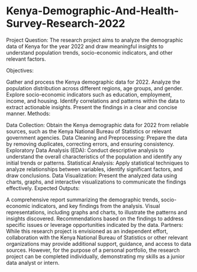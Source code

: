 # Kenya-Demographic-And-Health-Survey-Research-2022
Project Question: The research project aims to analyze the demographic data of Kenya for the year 2022 and draw meaningful insights to understand population trends, socio-economic indicators, and other relevant factors.

Objectives:

Gather and process the Kenya demographic data for 2022.
Analyze the population distribution across different regions, age groups, and gender.
Explore socio-economic indicators such as education, employment, income, and housing.
Identify correlations and patterns within the data to extract actionable insights.
Present the findings in a clear and concise manner.
Methods:

Data Collection: Obtain the Kenya demographic data for 2022 from reliable sources, such as the Kenya National Bureau of Statistics or relevant government agencies.
Data Cleaning and Preprocessing: Prepare the data by removing duplicates, correcting errors, and ensuring consistency.
Exploratory Data Analysis (EDA): Conduct descriptive analysis to understand the overall characteristics of the population and identify any initial trends or patterns.
Statistical Analysis: Apply statistical techniques to analyze relationships between variables, identify significant factors, and draw conclusions.
Data Visualization: Present the analyzed data using charts, graphs, and interactive visualizations to communicate the findings effectively.
Expected Outputs:

A comprehensive report summarizing the demographic trends, socio-economic indicators, and key findings from the analysis.
Visual representations, including graphs and charts, to illustrate the patterns and insights discovered.
Recommendations based on the findings to address specific issues or leverage opportunities indicated by the data.
Partners:
While this research project is envisioned as an independent effort, collaboration with the Kenya National Bureau of Statistics or other relevant organizations may provide additional support, guidance, and access to data sources. However, for the purpose of a personal portfolio, the research project can be completed individually, demonstrating my skills as a junior data analyst or intern.

